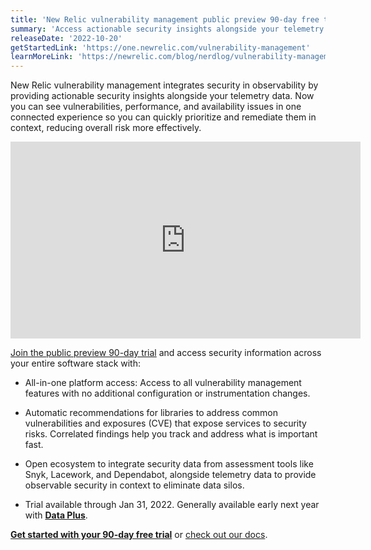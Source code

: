 ```yaml
---
title: 'New Relic vulnerability management public preview 90-day free trial now available'
summary: 'Access actionable security insights alongside your telemetry data with no additional configuration'
releaseDate: '2022-10-20'
getStartedLink: 'https://one.newrelic.com/vulnerability-management'
learnMoreLink: 'https://newrelic.com/blog/nerdlog/vulnerability-management-public-preview'
---
```


New Relic vulnerability management integrates security in observability by providing actionable security insights alongside your telemetry data. Now you can see vulnerabilities, performance, and availability issues in one connected experience so you can quickly prioritize and remediate them in context, reducing overall risk more effectively. 

<iframe width="560" height="315" src="https://www.youtube.com/embed/4U3Z0z_r6vk" title="New Relic Vulnerability Management now in Public Preview" frameborder="0" allow="accelerometer; autoplay; clipboard-write; encrypted-media; gyroscope; picture-in-picture" allowfullscreen></iframe>


[Join the public preview 90-day trial](https://one.newrelic.com/vulnerability-management) and access security information across your entire software stack with:

* All-in-one platform access: Access to all vulnerability management features with no additional configuration or instrumentation changes.
* Automatic recommendations for libraries to address common vulnerabilities and exposures (CVE) that expose services to security risks. Correlated findings help you track and address what is important fast.
* Open ecosystem to integrate security data from assessment tools like Snyk, Lacework, and Dependabot, alongside telemetry data to provide observable security in context to eliminate data silos.

* Trial available through Jan 31, 2022. Generally available early next year with **[Data Plus](https://newrelic.com/blog/nerdlog/data-plus-pricing)**.

**[Get started with your 90-day free trial](https://one.newrelic.com/vulnerability-management)** or [check out our docs](https://docs.newrelic.com/docs/vulnerability-management/overview).
